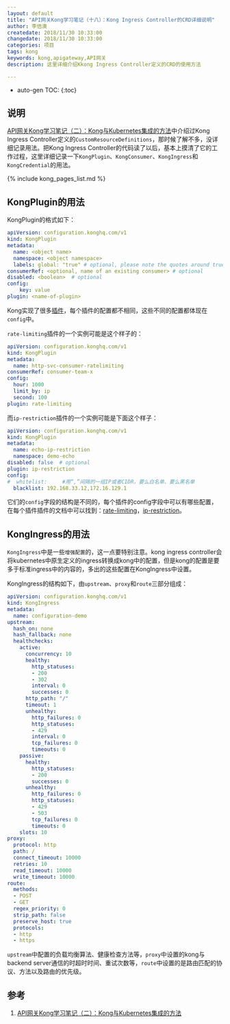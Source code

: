 ```yaml
---
layout: default
title: "API网关Kong学习笔记（十八）：Kong Ingress Controller的CRD详细说明"
author: 李佶澳
createdate: 2018/11/30 10:33:00
changedate: 2018/11/30 10:33:00
categories: 项目
tags: kong 
keywords: kong,apigateway,API网关
description: 这里详细介绍Kkong Ingress Controller定义的CRD的使用方法

---
```


* auto-gen TOC:
{:toc}

## 说明



[API网关Kong学习笔记（二）：Kong与Kubernetes集成的方法][1]中介绍过Kong Ingress Controller定义的`CustomResourceDefinitions`，那时候了解不多，没详细记录用法。把Kong Ingress Controller的代码读了以后，基本上摸清了它的工作过程，这里详细记录一下`KongPlugin`、`KongConsumer`、`KongIngress`和`KongCredential`的用法。

{% include kong_pages_list.md %}

## KongPlugin的用法

KongPlugin的格式如下：

```yaml
apiVersion: configuration.konghq.com/v1
kind: KongPlugin
metadata:
  name: <object name>
  namespace: <object namespace>
  labels: global: "true" # optional, please note the quotes around true
consumerRef: <optional, name of an existing consumer> # optional
disabled: <boolean>  # optional
config:
    key: value
plugin: <name-of-plugin>
```

Kong实现了很多[插件](https://docs.konghq.com/hub/)，每个插件的配置都不相同，这些不同的配置都体现在`config`中。

`rate-limiting`插件的一个实例可能是这个样子的：

```yaml
apiVersion: configuration.konghq.com/v1
kind: KongPlugin
metadata:
  name: http-svc-consumer-ratelimiting
consumerRef: consumer-team-x
config:
  hour: 1000
  limit_by: ip
  second: 100
plugin: rate-limiting
```

而`ip-restriction`插件的一个实例可能是下面这个样子：

```yaml
apiVersion: configuration.konghq.com/v1
kind: KongPlugin
metadata:
  name: echo-ip-restriction
  namespace: demo-echo
disabled: false  # optional
plugin: ip-restriction
config:
#  whitelist:     #用“,”间隔的一组IP或者CIDR，要么白名单、要么黑名单
  blacklist: 192.168.33.12,172.16.129.1
```

它们的`config`字段的结构是不同的，每个插件的config字段中可以有哪些配置，在每个插件插件的文档中可以找到：[rate-limiting](https://docs.konghq.com/hub/kong-inc/rate-limiting/)，[ip-restriction](https://docs.konghq.com/hub/kong-inc/ip-restriction/)。

## KongIngress的用法

`KongIngress`中是一些`增强配置`的，这一点要特别注意。kong ingress controller会将kubernetes中原生定义的ingress转换成kong中的配置，但是kong的配置是要多于标准ingress中的内容的，多出的这些配置在KongIngress中设置。

KongIngress的结构如下，由`upstream`、`proxy`和`route`三部分组成：

```yaml
apiVersion: configuration.konghq.com/v1
kind: KongIngress
metadata:
  name: configuration-demo
upstream:
  hash_on: none
  hash_fallback: none
  healthchecks:
    active:
      concurrency: 10
      healthy:
        http_statuses:
        - 200
        - 302
        interval: 0
        successes: 0
      http_path: "/"
      timeout: 1
      unhealthy:
        http_failures: 0
        http_statuses:
        - 429
        interval: 0
        tcp_failures: 0
        timeouts: 0
    passive:
      healthy:
        http_statuses:
        - 200
        successes: 0
      unhealthy:
        http_failures: 0
        http_statuses:
        - 429
        - 503
        tcp_failures: 0
        timeouts: 0
    slots: 10
proxy:
  protocol: http
  path: /
  connect_timeout: 10000
  retries: 10
  read_timeout: 10000
  write_timeout: 10000
route:
  methods:
  - POST
  - GET
  regex_priority: 0
  strip_path: false
  preserve_host: true
  protocols:
  - http
  - https
```

`upstream`中配置的负载均衡算法、健康检查方法等，`proxy`中设置的kong与backend server通信的时超时时间、重试次数等，`route`中设置的是路由匹配的协议、方法以及路由的优先级。

## 参考

1. [API网关Kong学习笔记（二）：Kong与Kubernetes集成的方法][1]

[1]: https://www.lijiaocn.com/%E9%A1%B9%E7%9B%AE/2018/09/30/integrate-kubernetes-with-kong.html#customresourcedefinitions  "API网关Kong学习笔记（二）：Kong与Kubernetes集成的方法" 
